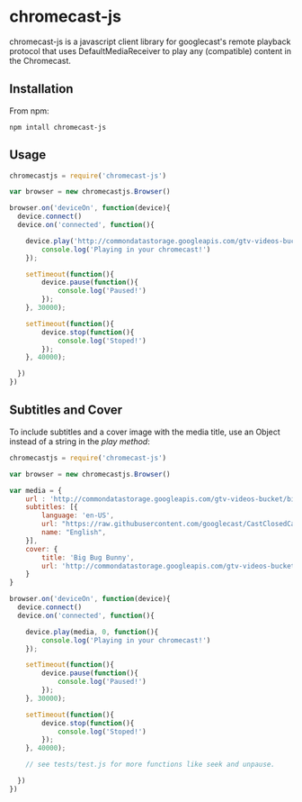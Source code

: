 chromecast-js
=================

chromecast-js is a javascript client library for googlecast's remote playback protocol that uses DefaultMediaReceiver to play any (compatible) content in the Chromecast.

## Installation

From npm:

	npm intall chromecast-js 

## Usage

``` javascript
chromecastjs = require('chromecast-js')

var browser = new chromecastjs.Browser()

browser.on('deviceOn', function(device){
  device.connect()
  device.on('connected', function(){

    device.play('http://commondatastorage.googleapis.com/gtv-videos-bucket/big_buck_bunny_1080p.mp4', 60, function(){
        console.log('Playing in your chromecast!')
    });

    setTimeout(function(){
        device.pause(function(){
            console.log('Paused!')
        });
    }, 30000);

    setTimeout(function(){
        device.stop(function(){
            console.log('Stoped!')
        });
    }, 40000);

  })
})

```

## Subtitles and Cover

To include subtitles and a cover image with the media title, use an Object instead of a string in the *play method*:

``` javascript
chromecastjs = require('chromecast-js')

var browser = new chromecastjs.Browser()

var media = {
    url : 'http://commondatastorage.googleapis.com/gtv-videos-bucket/big_buck_bunny_1080p.mp4',
    subtitles: [{
        language: 'en-US',
        url: "https://raw.githubusercontent.com/googlecast/CastClosedCaptioning-chrome/master/captions_styled.vtt",
        name: "English",
    }],
    cover: {
        title: 'Big Bug Bunny',
        url: 'http://commondatastorage.googleapis.com/gtv-videos-bucket/sample/images/BigBuckBunny.jpg'
    }
}

browser.on('deviceOn', function(device){
  device.connect()
  device.on('connected', function(){

    device.play(media, 0, function(){
        console.log('Playing in your chromecast!')
    });

    setTimeout(function(){
        device.pause(function(){
            console.log('Paused!')
        });
    }, 30000);

    setTimeout(function(){
        device.stop(function(){
            console.log('Stoped!')
        });
    }, 40000);

    // see tests/test.js for more functions like seek and unpause.

  })
})

```

